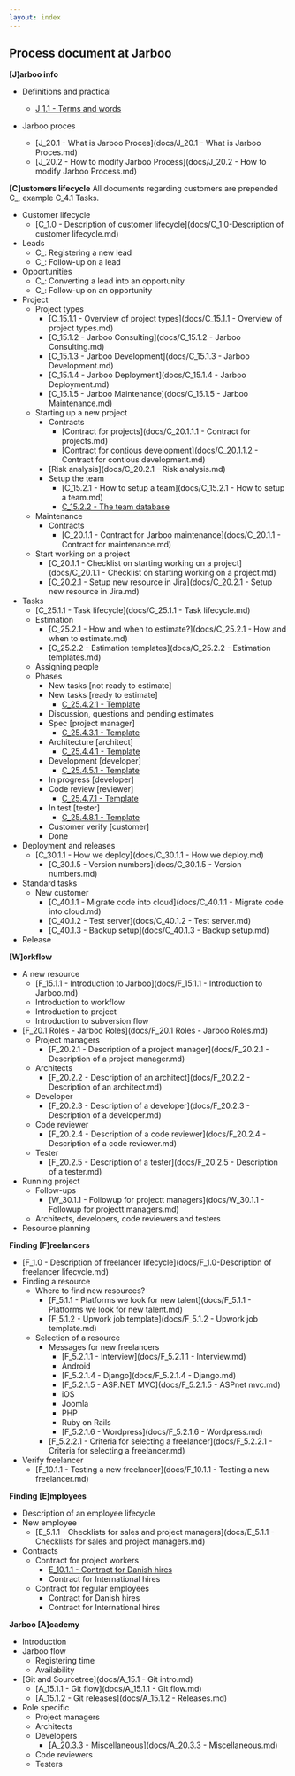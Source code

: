 ```yaml
---
layout: index
---
```


Process document at Jarboo
--------------------------

**[J]arboo info**

- Definitions and practical
     - [J_1.1 - Terms and words][1]

- Jarboo proces
	 - [J_20.1 - What is Jarboo Proces](docs/J_20.1 - What is Jarboo Proces.md)
	 - [J_20.2 - How to modify Jarboo Process](docs/J_20.2 - How to modify Jarboo Process.md)

**[C]ustomers lifecycle** 
All documents regarding customers are prepended C_, example C_4.1 Tasks. 

 - Customer lifecycle
	 - [C_1.0 - Description of customer lifecycle](docs/C_1.0-Description of customer lifecycle.md)
 - Leads
	 - C_: Registering a new lead
	 - C_: Follow-up on a lead
 - Opportunities
	 - C_: Converting a lead into an opportunity 
	 - C_: Follow-up on an opportunity
 - Project
 	 - Project types
 	 	 - [C_15.1.1 - Overview of project types](docs/C_15.1.1 - Overview of project types.md)
 	 	 - [C_15.1.2 - Jarboo Consulting](docs/C_15.1.2 - Jarboo Consulting.md)
		 - [C_15.1.3 - Jarboo Development](docs/C_15.1.3 - Jarboo Development.md)
		 - [C_15.1.4 - Jarboo Deployment](docs/C_15.1.4 - Jarboo Deployment.md)
		 - [C_15.1.5 - Jarboo Maintenance](docs/C_15.1.5 - Jarboo Maintenance.md)
	 - Starting up a new project
		 - Contracts
	     	-	[Contract for projects](docs/C_20.1.1.1 - Contract for projects.md)
	     	-	[Contract for contious development](docs/C_20.1.1.2 - Contract for contious development.md)
	      - [Risk analysis](docs/C_20.2.1 - Risk analysis.md)
	      - Setup the team
	  	     - [C_15.2.1 - How to setup a team](docs/C_15.2.1 - How to setup a team.md)
	  	     - [C_15.2.2 - The team database](https://docs.google.com/spreadsheets/d/1iMBE4RDVq6SeZAGZ268X_FbVldlyAxSb5JGh0cn6H-4/edit#gid=225165076)
     - Maintenance
		 - Contracts
	     	-	[C_20.1.1 - Contract for Jarboo maintenance](docs/C_20.1.1 - Contract for maintenance.md)
	 - Start working on a project
	  	 - [C_20.1.1 - Checklist on starting working on a project](docs/C_20.1.1 - Checklist on starting working on a project.md)
	  	 - [C_20.2.1 - Setup new resource in Jira](docs/C_20.2.1 - Setup new resource in Jira.md)
 - Tasks
	 - [C_25.1.1 - Task lifecycle](docs/C_25.1.1 - Task lifecycle.md)
	 - Estimation
	 	- [C_25.2.1 - How and when to estimate?](docs/C_25.2.1 - How and when to estimate.md)
	 	- [C_25.2.2 - Estimation templates](docs/C_25.2.2 - Estimation templates.md)
	 - Assigning people
	 - Phases
	 	- New tasks [not ready to estimate]
	 	- New tasks [ready to estimate]
	 		- [C_25.4.2.1 - Template](https://trello.com/c/mqQGMdiO/11-template)
	 	- Discussion, questions and pending estimates
	 	- Spec [project manager]
	 		- [C_25.4.3.1 - Template](https://trello.com/c/2puSnp95/2-template)
	 	- Architecture [architect]
	 		- [C_25.4.4.1 - Template](https://trello.com/c/nMTuK7hV/1-template)
	 	- Development [developer]
	 		- [C_25.4.5.1 - Template](https://trello.com/c/TG2szRlA/3-template)
	 	- In progress [developer]
	 	- Code review [reviewer]
	 		- [C_25.4.7.1 - Template](https://trello.com/c/UvsbU5WE/4-template)
	 	- In test [tester]
	 		- [C_25.4.8.1 - Template](https://trello.com/c/QvyoHh0N/5-template)
	 	- Customer verify [customer]
	 	- Done
 - Deployment and releases
 	- [C_30.1.1 - How we deploy](docs/C_30.1.1 - How we deploy.md)
 		- [C_30.1.5 - Version numbers](docs/C_30.1.5 - Version numbers.md)
 - Standard tasks
 	 - New customer
 	     - [C_40.1.1 - Migrate code into cloud](docs/C_40.1.1 - Migrate code into cloud.md)
 	     - [C_40.1.2 - Test server](docs/C_40.1.2 - Test server.md)
 	     - [C_40.1.3 - Backup setup](docs/C_40.1.3 - Backup setup.md)
 - Release

**[W]orkflow**
 
 - A new resource
	 - [F_15.1.1 - Introduction to Jarboo](docs/F_15.1.1 - Introduction to Jarboo.md)
	 - Introduction to workflow
	 - Introduction to project
	 - Introduction to subversion flow
 - [F_20.1 Roles - Jarboo Roles](docs/F_20.1 Roles - Jarboo Roles.md)
     - Project managers
         - [F_20.2.1 - Description of a project manager](docs/F_20.2.1 - Description of a project manager.md)
     - Architects
     	- [F_20.2.2 - Description of an architect](docs/F_20.2.2 - Description of an architect.md)
 	 - Developer
 	 	- [F_20.2.3 - Description of a developer](docs/F_20.2.3 - Description of a developer.md)
 	 - Code reviewer
 	 	- [F_20.2.4 - Description of a code reviewer](docs/F_20.2.4 - Description of a code reviewer.md)
	 - Tester
	 	- [F_20.2.5 - Description of a tester](docs/F_20.2.5 - Description of a tester.md)
 - Running project
 	  - Follow-ups
 	  	- [W_30.1.1 - Followup for projectt managers](docs/W_30.1.1 - Followup for projectt managers.md)
 	  - Architects, developers, code reviewers and testers
 - Resource planning

**Finding [F]reelancers**

 - [F_1.0 - Description of freelancer lifecycle](docs/F_1.0-Description of freelancer lifecycle.md)
 - Finding a resource
 	- Where to find new resources?
 		- [F_5.1.1 - Platforms we look for new talent](docs/F_5.1.1 - Platforms we look for new talent.md)
 		- [F_5.1.2 - Upwork job template](docs/F_5.1.2 - Upwork job template.md)
 	- Selection of a resource
 		- Messages for new freelancers
 			- [F_5.2.1.1 - Interview](docs/F_5.2.1.1 - Interview.md)
 			- Android
 			- [F_5.2.1.4 - Django](docs/F_5.2.1.4 - Django.md)
 			- [F_5.2.1.5 - ASP.NET MVC](docs/F_5.2.1.5 - ASPnet mvc.md)
			- iOS 
			- Joomla
			- PHP
 			- Ruby on Rails
 			- [F_5.2.1.6 - Wordpress](docs/F_5.2.1.6 - Wordpress.md)
 		- [F_5.2.2.1 - Criteria for selecting a freelancer](docs/F_5.2.2.1 - Criteria for selecting a freelancer.md)
 - Verify freelancer
    - [F_10.1.1 - Testing a new freelancer](docs/F_10.1.1 - Testing a new freelancer.md)


**Finding [E]mployees**

- Description of an employee lifecycle
- New employee
	- [E_5.1.1 - Checklists for sales and project managers](docs/E_5.1.1 - Checklists for sales and project managers.md)
- Contracts
	- Contract for project workers
		- [E_10.1.1 - Contract for Danish hires](https://docs.google.com/a/jarboo.com/document/d/1s3Z1ZG86yH89LhQuEiJuHaGbN-sfgZ-GfGQHZnUkPtw/edit?usp=sharing)
		- Contract for International hires
	- Contract for regular employees
		- Contract for Danish hires
		- Contract for International hires

**Jarboo [A]cademy**

- Introduction
- Jarboo flow
	- Registering time
	- Availability
- [Git and Sourcetree](docs/A_15.1 - Git intro.md)
	- [A_15.1.1 - Git flow](docs/A_15.1.1 - Git flow.md)
	- [A_15.1.2 - Git releases](docs/A_15.1.2 - Releases.md)
- Role specific
     - Project managers
     - Architects
     - Developers
     	- [A_20.3.3 - Miscellaneous](docs/A_20.3.3 - Miscellaneous.md)
     - Code reviewers
     - Testers

[1]: docs/J_1.1-TermsAndWords.md

